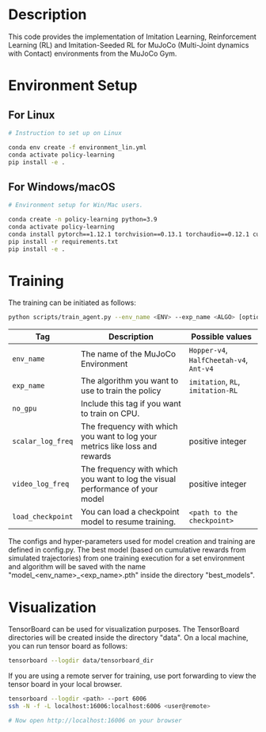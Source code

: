 # Description

This code provides the implementation of Imitation Learning, Reinforcement Learning (RL) and Imitation-Seeded RL for MuJoCo (Multi-Joint dynamics with Contact) environments from the MuJoCo Gym.


# Environment Setup

## For Linux

```bash
# Instruction to set up on Linux

conda env create -f environment_lin.yml
conda activate policy-learning
pip install -e .
```

## For Windows/macOS

```bash
# Environment setup for Win/Mac users.

conda create -n policy-learning python=3.9
conda activate policy-learning
conda install pytorch==1.12.1 torchvision==0.13.1 torchaudio==0.12.1 cudatoolkit=11.3 -c pytorch 
pip install -r requirements.txt
pip install -e .
```

# Training

The training can be initiated as follows:

```bash
python scripts/train_agent.py --env_name <ENV> --exp_name <ALGO> [optional tags]
```

| Tag                | Description                                                                     | Possible values                    |
|--------------------|---------------------------------------------------------------------------------|------------------------------------|
| `env_name`         | The name of the MuJoCo Environment                                              | `Hopper-v4`, `HalfCheetah-v4`, `Ant-v4` |
| `exp_name`         | The algorithm you want to use to train the policy                               | `imitation`, `RL`, `imitation-RL`  |
| `no_gpu`           | Include this tag if you want to train on CPU. |                                    |
| `scalar_log_freq`  | The frequency with which you want to log your metrics like loss and rewards     | positive integer                   |
| `video_log_freq`   | The frequency with which you want to log the visual performance of your model   | positive integer                   |
| `load_checkpoint`  | You can load a checkpoint model to resume training. | `<path to the checkpoint>`         |

The configs and hyper-parameters used for model creation and training are defined in config.py. The best model (based on cumulative rewards from simulated trajectories) from one training execution for a set environment and algorithm will be saved with the name "model_<env_name>_<exp_name>.pth" inside the directory "best_models".

# Visualization

TensorBoard can be used for visualization purposes. The TensorBoard directories will be created inside the directory "data". On a local machine, you can run tensor board as follows:

```bash
tensorboard --logdir data/tensorboard_dir
```
If you are using a remote server for training, use port forwarding to view the tensor board in your local browser.
```bash
tensorboard --logdir <path> --port 6006
ssh -N -f -L localhost:16006:localhost:6006 <user@remote>

# Now open http://localhost:16006 on your browser
```

